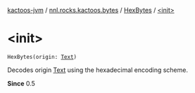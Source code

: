 [kactoos-jvm](../../index.md) / [nnl.rocks.kactoos.bytes](../index.md) / [HexBytes](index.md) / [&lt;init&gt;](./-init-.md)

# &lt;init&gt;

`HexBytes(origin: `[`Text`](../../nnl.rocks.kactoos/-text/index.md)`)`

Decodes origin [Text](../../nnl.rocks.kactoos/-text/index.md) using the hexadecimal encoding scheme.

**Since**
0.5

